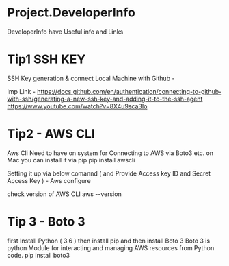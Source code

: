 # Project.DeveloperInfo
DeveloperInfo have Useful info and Links

# Tip1 SSH KEY
SSH Key generation & connect Local Machine with Github - 

Imp Link - 
https://docs.github.com/en/authentication/connecting-to-github-with-ssh/generating-a-new-ssh-key-and-adding-it-to-the-ssh-agent
https://www.youtube.com/watch?v=8X4u9sca3Io

# Tip2 - AWS CLI
Aws Cli Need to have on system for Connecting to AWS via Boto3 etc.
on Mac you can install it via pip
pip install awscli

Setting it up via below comannd ( and Provide Access key ID and Secret Access Key ) - 
Aws configure 

check version of AWS CLI 
aws --version

# Tip 3 - Boto 3 
first Install Python ( 3.6 ) then install pip and then install Boto 3
Boto 3 is python Module for interacting and managing AWS resources from Python code.
pip install boto3



